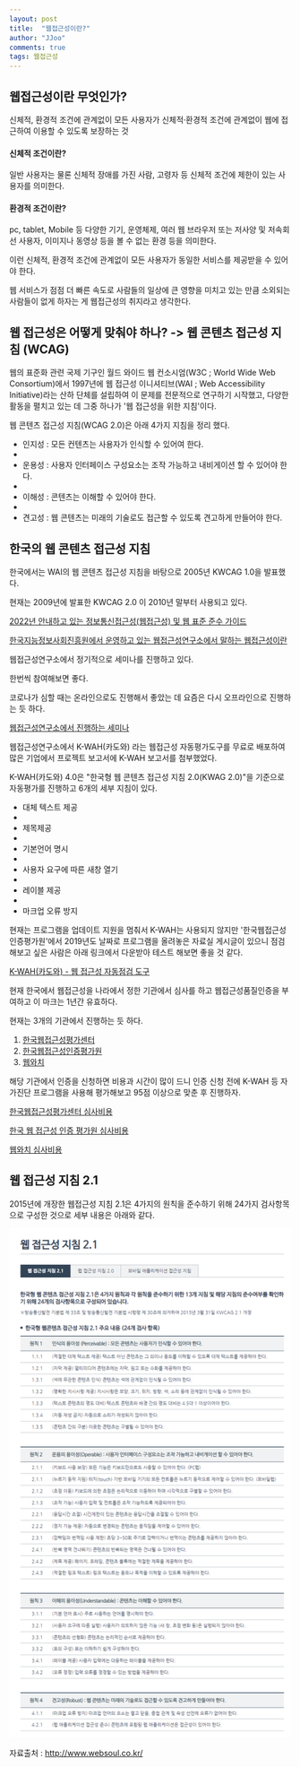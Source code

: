 ```yaml
---
layout: post
title:  "웹접근성이란?"
author: "JJoo"
comments: true
tags: 웹접근성
---
```


## 웹접근성이란 무엇인가? 

신체적, 환경적 조건에 관계없이 모든 사용자가 신체적·환경적 조건에 관계없이 웹에 접근하여 이용할 수 있도록 보장하는 것

#### 신체적 조건이란? 

일반 사용자는 물론 신체적 장애를 가진 사람, 고령자 등 신체적 조건에 제한이 있는 사용자를 의미한다. 

#### 환경적 조건이란?

pc, tablet, Mobile 등 다양한 기기, 운영체제, 여러 웹 브라우저 또는 저사양 및 저속회선 사용자, 이미지나 동영상 등을 볼 수 없는 환경 등을 의미한다. 

이런 신체적, 환경적 조건에 관계없이 모든 사용자가 동일한 서비스를 제공받을 수 있어야 한다. 

웹 서비스가 점점 더 빠른 속도로 사람들의 일상에 큰 영향을 미치고 있는 만큼 소외되는 사람들이 없게 하자는 게 웹접근성의 취지라고 생각한다. 

## 웹 접근성은 어떻게 맞춰야 하나? -> 웹 콘텐츠 접근성 지침 (WCAG)

웹의 표준화 관련 국제 기구인 월드 와이드 웹 컨소시엄(W3C ; World Wide Web Consortium)에서 
1997년에 웹 접근성 이니셔티브(WAI ; Web Accessibility Initiative)라는 산하 단체를 설립하여 이 문제를 전문적으로 연구하기 시작했고,
다양한 활동을 펼치고 있는 데 그중 하나가 '웹 접근성을 위한 지침'이다. 

웹 콘텐츠 접근성 지침(WCAG 2.0)은 아래 4가지 지침을 정리 했다. 

- 인지성 : 모든 컨텐츠는 사용자가 인식할 수 있어여 한다.
- 
- 운용성 : 사용자 인터페이스 구성요소는 조작 가능하고 내비게이션 할 수 있어야 한다. 
- 
- 이해성 : 콘텐츠는 이해할 수 있어야 한다.
- 
- 견고성 : 웹 콘텐츠는 미래의 기술로도 접근할 수 있도록 견고하게 만들어야 한다. 



## 한국의 웹 콘텐츠 접근성 지침 

한국에서는 WAI의 웹 콘텐츠 접근성 지침을 바탕으로 2005년 KWCAG 1.0을 발표했다. 

현재는 2009년에 발표한 KWCAG 2.0 이 2010년 말부터 사용되고 있다. 

[2022년 안내하고 있는 정보통신접근성(웹접근성) 및 웹 표준 준수 가이드](https://news.seoul.go.kr/gov/archives/47485)

[한국지능정보사회진흥원에서 운영하고 있는 웹접근성연구소에서 말하는 웹접근성이란](https://www.wah.or.kr:444/Accessibility/define.asp)

웹접근성연구소에서 정기적으로 세미나를 진행하고 있다. 

한번씩 참여해보면 좋다. 

코로나가 심할 때는 온라인으로도 진행해서 좋았는 데 요즘은 다시 오프라인으로 진행하는 듯 하다. 

[웹접근성연구소에서 진행하는 세미나](https://www.wah.or.kr:444/Education/seminar_request.asp)

웹접근성연구소에서 K-WAH(카도와) 라는 웹접근성 자동평가도구를 무료로 배포하여 많은 기업에서 프로젝트 보고서에 K-WAH 보고서를 첨부했었다. 

K-WAH(카도와) 4.0은  "한국형 웹 콘텐츠 접근성 지침 2.0(KWAG 2.0)"을 기준으로 자동평가를 진행하고 6개의 세부 지침이 있다. 

- 대체 텍스트 제공 
- 
- 제목제공
- 
- 기본언어 명시 
- 
- 사용자 요구에 따른 새창 열기
- 
- 레이블 제공
- 
- 마크업 오류 방지 


현재는 프로그램을 업데이트 지원을 멈춰서 K-WAH는 사용되지 않지만 '한국웹접근성인증평가원'에서 2019년도 날짜로 프로그램을 올려놓은 자료실 게시글이 있으니 
점검해보고 싶은 사람은 아래 링크에서 다운받아 테스트 해보면 좋을 것 같다. 

[K-WAH(카도와) - 웹 접근성 자동점검 도구]([https://codedragon.tistory.com/2748](http://www.wa.or.kr/board/view.asp?sn=10025&page=1&search=&SearchString=&BoardID=0004&cate=))

현재 한국에서 웹접근성을 나라에서 정한 기관에서 심사를 하고 웹접근성품질인증을 부여하고 이 마크는 1년간 유효하다.

현재는 3개의 기관에서 진행하는 듯 하다. 

1. [한국웹접근성평가센터](http://www.kwacc.or.kr/)
2. [한국웹접근성인증평가원](http://www.wa.or.kr/)
3. [웹와치](https://webwatch.or.kr:50010/)

해당 기관에서 인증을 신청하면 비용과 시간이 많이 드니 인증 신청 전에 K-WAH 등 자가진단 프로그램을 사용해 평가해보고 95점 이상으로 맞춘 후 진행하자.

[한국웹접근성평가센터 심사비용](http://www.kwacc.or.kr/Certification/Criterion)

[한국 웹 접근성 인증 평가원 심사비용](http://www.wa.or.kr/m1/sub4.asp)

[웹와치 심사비용](https://webwatch.or.kr:50010/WA/010401.html?MenuCD=140)


## 웹 접근성 지침 2.1

2015년에 개장한 웹접근성 지침 2.1은 4가지의 원칙을 준수하기 위해 24가지 검사항목으로 구성한 것으로 세부 내용은 아래와 같다. 

![웹접근성지침2.1 세부내용](/images/웹접근성지침2.1.png "웹접근성지침2.1 세부내용")

자료출처 : http://www.websoul.co.kr/ 


